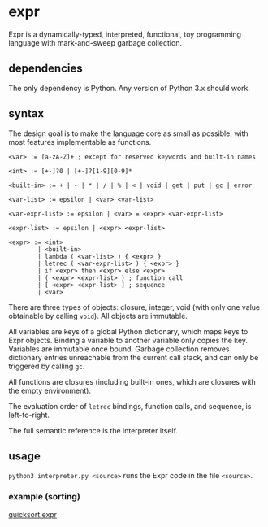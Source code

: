 # expr
Expr is a dynamically-typed, interpreted, functional, toy programming language with mark-and-sweep garbage collection.

## dependencies

The only dependency is Python. Any version of Python 3.x should work.

## syntax

The design goal is to make the language core as small as possible, with most features implementable as functions.

```
<var> := [a-zA-Z]+ ; except for reserved keywords and built-in names

<int> := [+-]?0 | [+-]?[1-9][0-9]*

<built-in> := + | - | * | / | % | < | void | get | put | gc | error

<var-list> := epsilon | <var> <var-list>

<var-expr-list> := epsilon | <var> = <expr> <var-expr-list>

<expr-list> := epsilon | <expr> <expr-list>

<expr> := <int>
        | <built-in>
        | lambda ( <var-list> ) { <expr> }
        | letrec ( <var-expr-list> ) { <expr> }
        | if <expr> then <expr> else <expr>
        | ( <expr> <expr-list> ) ; function call
        | [ <expr> <expr-list> ] ; sequence
        | <var>
```

There are three types of objects: closure, integer, void (with only one value obtainable by calling `void`). All objects are immutable.

All variables are keys of a global Python dictionary, which maps keys to Expr objects. Binding a variable to another variable only copies the key. Variables are immutable once bound. Garbage collection removes dictionary entries unreachable from the current call stack, and can only be triggered by calling `gc`.

All functions are closures (including built-in ones, which are closures with the empty environment).

The evaluation order of `letrec` bindings, function calls, and sequence, is left-to-right.

The full semantic reference is the interpreter itself.

## usage

`python3 interpreter.py <source>` runs the Expr code in the file `<source>`.

### example (sorting)

[quicksort.expr](quicksort.expr)
